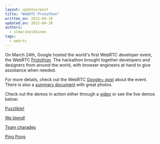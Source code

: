 ```yaml
---
layout: updates/post
title: "WebRTC Protothon"
written_on: 2012-04-18
updated_on: 2012-04-18
authors:
  - ilmariheikkinen
tags:
  - webrtc
---
```

On March 24th, Google hosted the world's first WebRTC developer event, the WebRTC [Protothon](http://protothon.com). The hackathon brought together developers and designers from around the world, with browser engineers at hand to give assistance when needed.

For more details, check out the WebRTC [Google+ post](https://plus.google.com/113817074606039822053/posts/iVsQt4XQcV6) about the event. There is also a [summary document](http://protothon.com/sitemedia/webrtc_protothon_docu.pdf) with great photos.

Check out the demos in action either through a [video](http://protothon.com/blog/2012/mar/29/protothon2-webrtc/) or see the live demos below:

[Puzzlible!](http://protothon.com/blog/2012/mar/27/red-square-puzzle-group/)

[We blend!](http://protothon.com/blog/2012/mar/25/we-blend/)

[Team charades](http://protothon.com/blog/2012/mar/25/team-charades/)

[Ping Pong](http://protothon.com/blog/2012/mar/27/blue-stripes-ping-pong/)

